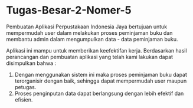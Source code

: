 # Tugas-Besar-2-Nomer-5
Pembuatan Aplikasi Perpustakaan Indonesia Jaya bertujuan untuk mempermudah user dalam melakukan proses peminjaman buku dan membantu admin dalam mengumpulkan data - data peminjaman buku.

Aplikasi ini mampu untuk memberikan keefektifan kerja. Berdasarkan hasil perancangan dan pembuatan aplikasi yang telah kami lakukan dapat disimpulkan bahwa :
1. Dengan menggunakan sistem ini maka proses peminjaman buku dapat terorganisir dengan baik, sehingga dapat mempermudah user maupun petugas.
2. Proses penginputan data dapat berlangsung dengan lebih efektif dan efisien.
